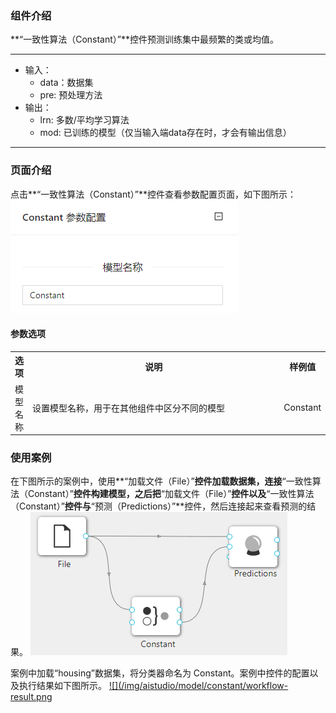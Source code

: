 ### 组件介绍
**“一致性算法（Constant）”**控件预测训练集中最频繁的类或均值。

<hr/>

- 输入：
  - data：数据集
  - pre: 预处理方法
- 输出：
  - lrn: 多数/平均学习算法
  - mod: 已训练的模型（仅当输入端data存在时，才会有输出信息）
<hr/>


### 页面介绍
点击**“一致性算法（Constant）”**控件查看参数配置页面，如下图所示：  
[ ![](/img/aistudio/model/constant/param.png) ](/img/aistudio/model/constant/param.png)

#### 参数选项
<table>
  <tr>
    <th>选项</th>
    <th width="650">说明</th>
    <th>样例值</th>
  </tr>
  <tr>
      <td>模型名称</td> 
      <td>
      设置模型名称，用于在其他组件中区分不同的模型
      </td> 
      <td>Constant</td>
  </tr>
</table>

### 使用案例
在下图所示的案例中，使用**“加载文件（File）”**控件加载数据集，连接**“一致性算法（Constant）”**控件构建模型，之后把**“加载文件（File）”**控件以及**“一致性算法（Constant）”**控件与**“预测（Predictions）”**控件，然后连接起来查看预测的结果。
[ ![](/img/aistudio/model/constant/workflow.png) ](/img/aistudio/model/constant/workflow.png)

案例中加载“housing”数据集，将分类器命名为 Constant。案例中控件的配置以及执行结果如下图所示。
[ ![](/img/aistudio/model/constant/workflow-result.png ](/img/aistudio/model/constant/workflow-result.png)